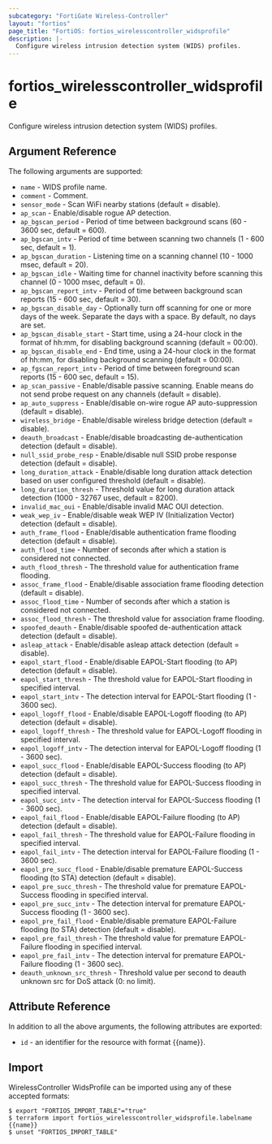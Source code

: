 ```yaml
---
subcategory: "FortiGate Wireless-Controller"
layout: "fortios"
page_title: "FortiOS: fortios_wirelesscontroller_widsprofile"
description: |-
  Configure wireless intrusion detection system (WIDS) profiles.
---
```


# fortios_wirelesscontroller_widsprofile
Configure wireless intrusion detection system (WIDS) profiles.

## Argument Reference

The following arguments are supported:

* `name` - WIDS profile name.
* `comment` - Comment.
* `sensor_mode` - Scan WiFi nearby stations (default = disable).
* `ap_scan` - Enable/disable rogue AP detection.
* `ap_bgscan_period` - Period of time between background scans (60 - 3600 sec, default = 600).
* `ap_bgscan_intv` - Period of time between scanning two channels (1 - 600 sec, default = 1).
* `ap_bgscan_duration` - Listening time on a scanning channel (10 - 1000 msec, default = 20).
* `ap_bgscan_idle` - Waiting time for channel inactivity before scanning this channel (0 - 1000 msec, default = 0).
* `ap_bgscan_report_intv` - Period of time between background scan reports (15 - 600 sec, default = 30).
* `ap_bgscan_disable_day` - Optionally turn off scanning for one or more days of the week. Separate the days with a space. By default, no days are set.
* `ap_bgscan_disable_start` - Start time, using a 24-hour clock in the format of hh:mm, for disabling background scanning (default = 00:00).
* `ap_bgscan_disable_end` - End time, using a 24-hour clock in the format of hh:mm, for disabling background scanning (default = 00:00).
* `ap_fgscan_report_intv` - Period of time between foreground scan reports (15 - 600 sec, default = 15).
* `ap_scan_passive` - Enable/disable passive scanning. Enable means do not send probe request on any channels (default = disable).
* `ap_auto_suppress` - Enable/disable on-wire rogue AP auto-suppression (default = disable).
* `wireless_bridge` - Enable/disable wireless bridge detection (default = disable).
* `deauth_broadcast` - Enable/disable broadcasting de-authentication detection (default = disable).
* `null_ssid_probe_resp` - Enable/disable null SSID probe response detection (default = disable).
* `long_duration_attack` - Enable/disable long duration attack detection based on user configured threshold (default = disable).
* `long_duration_thresh` - Threshold value for long duration attack detection (1000 - 32767 usec, default = 8200).
* `invalid_mac_oui` - Enable/disable invalid MAC OUI detection.
* `weak_wep_iv` - Enable/disable weak WEP IV (Initialization Vector) detection (default = disable).
* `auth_frame_flood` - Enable/disable authentication frame flooding detection (default = disable).
* `auth_flood_time` - Number of seconds after which a station is considered not connected.
* `auth_flood_thresh` - The threshold value for authentication frame flooding.
* `assoc_frame_flood` - Enable/disable association frame flooding detection (default = disable).
* `assoc_flood_time` - Number of seconds after which a station is considered not connected.
* `assoc_flood_thresh` - The threshold value for association frame flooding.
* `spoofed_deauth` - Enable/disable spoofed de-authentication attack detection (default = disable).
* `asleap_attack` - Enable/disable asleap attack detection (default = disable).
* `eapol_start_flood` - Enable/disable EAPOL-Start flooding (to AP) detection (default = disable).
* `eapol_start_thresh` - The threshold value for EAPOL-Start flooding in specified interval.
* `eapol_start_intv` - The detection interval for EAPOL-Start flooding (1 - 3600 sec).
* `eapol_logoff_flood` - Enable/disable EAPOL-Logoff flooding (to AP) detection (default = disable).
* `eapol_logoff_thresh` - The threshold value for EAPOL-Logoff flooding in specified interval.
* `eapol_logoff_intv` - The detection interval for EAPOL-Logoff flooding (1 - 3600 sec).
* `eapol_succ_flood` - Enable/disable EAPOL-Success flooding (to AP) detection (default = disable).
* `eapol_succ_thresh` - The threshold value for EAPOL-Success flooding in specified interval.
* `eapol_succ_intv` - The detection interval for EAPOL-Success flooding (1 - 3600 sec).
* `eapol_fail_flood` - Enable/disable EAPOL-Failure flooding (to AP) detection (default = disable).
* `eapol_fail_thresh` - The threshold value for EAPOL-Failure flooding in specified interval.
* `eapol_fail_intv` - The detection interval for EAPOL-Failure flooding (1 - 3600 sec).
* `eapol_pre_succ_flood` - Enable/disable premature EAPOL-Success flooding (to STA) detection (default = disable).
* `eapol_pre_succ_thresh` - The threshold value for premature EAPOL-Success flooding in specified interval.
* `eapol_pre_succ_intv` - The detection interval for premature EAPOL-Success flooding (1 - 3600 sec).
* `eapol_pre_fail_flood` - Enable/disable premature EAPOL-Failure flooding (to STA) detection (default = disable).
* `eapol_pre_fail_thresh` - The threshold value for premature EAPOL-Failure flooding in specified interval.
* `eapol_pre_fail_intv` - The detection interval for premature EAPOL-Failure flooding (1 - 3600 sec).
* `deauth_unknown_src_thresh` - Threshold value per second to deauth unknown src for DoS attack (0: no limit).


## Attribute Reference

In addition to all the above arguments, the following attributes are exported:
* `id` - an identifier for the resource with format {{name}}.

## Import

WirelessController WidsProfile can be imported using any of these accepted formats:
```
$ export "FORTIOS_IMPORT_TABLE"="true"
$ terraform import fortios_wirelesscontroller_widsprofile.labelname {{name}}
$ unset "FORTIOS_IMPORT_TABLE"
```
